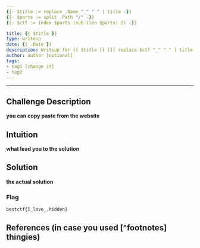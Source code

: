 ```yaml
---
{{- $title := replace .Name "_" " " | title -}}
{{- $parts := split .Path "/" -}}
{{- $ctf := index $parts (sub (len $parts) 2) -}}

title: {{ $title }}
type: writeup
date: {{ .Date }}
description: Writeup for {{ $title }} [{{ replace $ctf "_" " " | title }}]
author: author [optional]
tags:
- tag1 [change it]
- tag2
---
```

___

## Challenge Description

**you can copy paste from the website**

## Intuition

**what lead you to the solution**

## Solution

**the actual solution**

### Flag

`bestctf{I_love_.hidden}`

## References (in case you used [^footnotes] thingies)